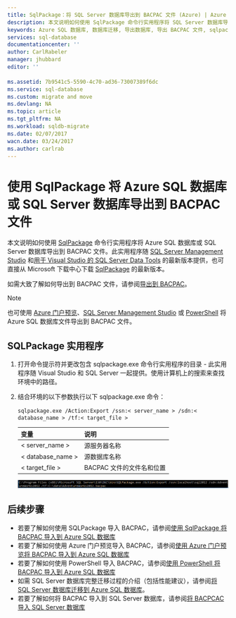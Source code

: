 ```yaml
---
title: SqlPackage：将 SQL Server 数据库导出到 BACPAC 文件 (Azure) | Azure
description: 本文说明如何使用 SqlPackage 命令行实用程序将 SQL Server 数据库导出到 BACPAC 文件。
keywords: Azure SQL 数据库, 数据库迁移, 导出数据库, 导出 BACPAC 文件, sqlpackage
services: sql-database
documentationcenter: ''
author: CarlRabeler
manager: jhubbard
editor: ''

ms.assetid: 7b9541c5-5590-4c70-ad36-73007389f6dc
ms.service: sql-database
ms.custom: migrate and move
ms.devlang: NA
ms.topic: article
ms.tgt_pltfrm: NA
ms.workload: sqldb-migrate
ms.date: 02/07/2017
wacn.date: 03/24/2017
ms.author: carlrab
---
```


# 使用 SqlPackage 将 Azure SQL 数据库或 SQL Server 数据库导出到 BACPAC 文件

本文说明如何使用 [SqlPackage](https://msdn.microsoft.com/zh-cn/library/hh550080.aspx) 命令行实用程序将 Azure SQL 数据库或 SQL Server 数据库导出到 BACPAC 文件。此实用程序随 [SQL Server Management Studio](https://msdn.microsoft.com/zh-cn/library/mt238290.aspx) 和[用于 Visual Studio 的 SQL Server Data Tools](https://msdn.microsoft.com/zh-cn/library/mt204009.aspx) 的最新版本提供，也可直接从 Microsoft 下载中心下载 [SqlPackage](https://www.microsoft.com/download/details.aspx?id=53876) 的最新版本。

如需大致了解如何导出到 BACPAC 文件，请参阅[导出到 BACPAC](./sql-database-export.md)。

> [!NOTE]
>也可使用 [Azure 门户预览](./sql-database-export-portal.md)、[SQL Server Management Studio](./sql-database-export-ssms.md) 或 [PowerShell](./sql-database-export-powershell.md) 将 Azure SQL 数据库文件导出到 BACPAC 文件。

## SQLPackage 实用程序

1. 打开命令提示符并更改包含 sqlpackage.exe 命令行实用程序的目录 - 此实用程序随 Visual Studio 和 SQL Server 一起提供。使用计算机上的搜索来查找环境中的路径。
2. 结合环境的以下参数执行以下 sqlpackage.exe 命令：

    ```
    sqlpackage.exe /Action:Export /ssn:< server_name > /sdn:< database_name > /tf:< target_file >
    ```

   | 变量 | 说明 | 
   | --- | --- | 
   | < server\_name > |源服务器名称 | 
   | < database\_name > |源数据库名称 | 
   | < target\_file > |BACPAC 文件的文件名和位置 |

   ![通过“任务”菜单导出数据层应用程序](./media/sql-database-cloud-migrate/TestForCompatibilityUsingSQLPackage01b.png)  

## 后续步骤

* 若要了解如何使用 SQLPackage 导入 BACPAC，请参阅[使用 SqlPackage 将 BACPAC 导入到 Azure SQL 数据库](./sql-database-import-sqlpackage.md)
* 若要了解如何使用 Azure 门户预览导入 BACPAC，请参阅[使用 Azure 门户预览将 BACPAC 导入到 Azure SQL 数据库](./sql-database-import-portal.md)
* 若要了解如何使用 PowerShell 导入 BACPAC，请参阅[使用 PowerShell 将 BACPAC 导入到 Azure SQL 数据库](./sql-database-import-powershell.md)
* 如需 SQL Server 数据库完整迁移过程的介绍（包括性能建议），请参阅[将 SQL Server 数据库迁移到 Azure SQL 数据库](./sql-database-cloud-migrate.md)。
* 若要了解如何将 BACPAC 导入到 SQL Server 数据库，请参阅[将 BACPCAC 导入 SQL Server 数据库](https://msdn.microsoft.com/zh-cn/library/hh710052.aspx)

<!---HONumber=Mooncake_0320_2017-->